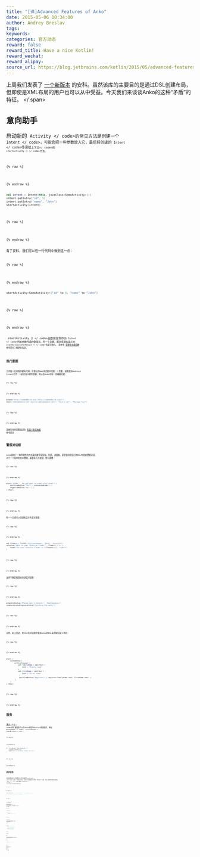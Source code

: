```yaml
---
title: "[译]Advanced Features of Anko"
date: 2015-05-06 10:34:00
author: Andrey Breslav
tags:
keywords:
categories: 官方动态
reward: false
reward_title: Have a nice Kotlin!
reward_wechat:
reward_alipay:
source_url: https://blog.jetbrains.com/kotlin/2015/05/advanced-features-of-anko/
---
```


上周我们发表了 [一个新版本](http://blog.jetbrains.com/kotlin/2015/04/anko-0-6-is-released/) 的安科。虽然该库的主要目的是通过DSL创建布局，但即使是XML布局的用户也可以从中受益。今天我们来谈谈Anko的这种“矛盾”的特征。<span id =“more-2135”> </ span>
## 意向助手

启动新的<code> Activity </ code>的常见方法是创建一个<code> Intent </ code>，可能会把一些参数放入它，最后将创建的<code> Intent </ code>传递给<code>上下文</ code>的<code> startActivity（）</ code>方法。

{% raw %}
<p></p>
{% endraw %}

```kotlin
val intent = Intent(this, javaClass<SomeActivity>())
intent.putExtra("id", 5)
intent.putExtra("name", "John")
startActivity(intent)
 
```

{% raw %}
<p></p>
{% endraw %}

有了安科，我们可以在一行代码中做到这一点：

{% raw %}
<p></p>
{% endraw %}

```kotlin
startActivity<SomeActivity>("id" to 5, "name" to "John")
 
```

{% raw %}
<p></p>
{% endraw %}

<code> startActivity（）</ code>函数接受将作为<code> Intent </ code>附加参数传递的键值对。另一个功能，即具有类似语义的<code> startActivityForResult（）</ code>也是可用的。
请参考 [意图生成器函数](https://github.com/JetBrains/anko/blob/master/doc/ADVANCED.md#intent-builder-functions) 参考部分了解更多信息。
## 热门意图

几乎每个应用程序都有代码，在默认的Web浏览器中加载一个页面，或者使用Android Intent打开一个新的电子邮件屏幕，所以在Anko中有一些辅助功能：

{% raw %}
<p></p>
{% endraw %}

```kotlin
browse("http://somewebsite.org (http://somewebsite.org/)")
email("admin@domain.net (mailto:admin@domain.net)", "Here I am!", "Message text")
 
```

{% raw %}
<p></p>
{% endraw %}

其他有用的意图描述在 [有意义的来电者](https://github.com/JetBrains/anko/blob/master/doc/ADVANCED.md#useful-intent-callers) 参考部分
## 警报对话框

Anko提供了一种声明性的方式来创建带有短信，列表，进度条，甚至使用您自己的DSL布局的警报对话。
对于一个简单的文本警报，底部有几个按钮，您只需要：

{% raw %}
<p></p>
{% endraw %}

```kotlin
alert("Order", "Do you want to order this item?") {
    positiveButton("Yes") { processAnOrder() }
    negativeButton("No") { }
}.show()
 
```

{% raw %}
<p></p>
{% endraw %}

有一个功能可以创建和显示列表对话框：

{% raw %}
<p></p>
{% endraw %}

```kotlin
val flowers = listOf("Chrysanthemum", "Rose", "Hyacinth")
selector("What is your favorite flower?", flowers) { i ->
    toast("So your favorite flower is ${flowers[i]}, right?")
}
 
```

{% raw %}
<p></p>
{% endraw %}

支持不确定和基本的进度对话框：

{% raw %}
<p></p>
{% endraw %}

```kotlin
progressDialog("Please wait a minute.", "Downloading…")
indeterminateProgressDialog("Fetching the data…")
 
```

{% raw %}
<p></p>
{% endraw %}

另外，如上所述，您可以在对话框中使用Anko的DSL来创建自定义布局：

{% raw %}
<p></p>
{% endraw %}

```kotlin
alert {
    customView {
        verticalLayout {
            val familyName = editText {
                hint = "Family name"
            }
            val firstName = editText {
                hint = "First name"
             }
             positiveButton("Register") { register(familyName.text, firstName.text) }
         }
    }
}.show()
 
```

{% raw %}
<p></p>
{% endraw %}

## 服务

通过<code>上下文</ code>的扩展属性可以在Anko中提供Android系统服务，例如<code> WifiManager </ code>，<code> LocationManager </ code>或<code> Vibrator </ code> ：

{% raw %}
<p></p>
{% endraw %}

```kotlin
if (!wifiManager.isWifiEnabled()) {
    vibrator.vibrate(200)
    toast("Wifi is disabled. Please turn on!")
}
 
```

{% raw %}
<p></p>
{% endraw %}

## 异步任务

可能在后台执行代码最流行的方法是将<code> AsyncTask </ code>子类化。但是，尽管它受欢迎，但在许多方面都是不方便的。安科有几个功能，实际上做同样但更容易使用。
<code> async（）{...} </ code>功能在<code> ThreadExecutor </ code>下的<code> {} </ code>中执行代码。您可以使用默认的或通过自己的。

{% raw %}
<p></p>
{% endraw %}

```kotlin
async(someExecutor) { // omit the parameter to use the default executor
// This code will be executed in background
}
 
```

{% raw %}
<p></p>
{% endraw %}

如果你想回到<code> async（）</ code>中的UI线程，你可以使用<code> uiThread（）</ code>函数。

{% raw %}
<p></p>
{% endraw %}

```kotlin
async {
    // Do some work
    uiThread {
        toast("The work is done!")
    }
}
 
```

{% raw %}
<p></p>
{% endraw %}

<code> uiThread（）</ code>在<code> async（）</ code>中有一个特殊的语义：<code> async（）</ code>不保存<code> Context </ code>实例，只有一个<code> WeakReference </ code>，所以即使lambda执行永远不会完成，<code> Context </ code>实例也不会泄漏。

{% raw %}
<p></p>
{% endraw %}

```kotlin
async {
    uiThread {
        /* Safe version. This code won't be executed
            if the underlying Context is gone. */
    }
    ctx.uiThread {
    /* Here we are calling the `uiThread`
        extension function for Context directly,
        so we are holding a reference to it. */
    }
}
 
```

{% raw %}
<p></p>
{% endraw %}

## 记录

Android SDK提供了由几种记录方法组成的<code> android.util.Log </ code>类。用法很简单，但是这些方法需要传递一个tag参数，实际的日志消息必须是一个<code> String </ code>。您可以通过使用<code> AnkoLogger </ code> trait来摆脱这一点：

{% raw %}
<p></p>
{% endraw %}

```kotlin
class SomeActivity : Activity(), AnkoLogger {
    fun someMethod() {
        info("Info message")
        debug(42) // .toString() method will be called automatically
    }
}
 
```

{% raw %}
<p></p>
{% endraw %}

默认标签名称是一个类名（在这种情况下为<code> SomeActivity </ code>），但您可以通过覆盖<code> AnkoLogger </ code>的<code> loggerTag </ code>属性轻松更改它。
每个方法有两个版本：plain和“lazy”（只有当<code> Log.isLoggable（tag，Log.INFO）</ code>是<code> true </ code>）时，将会执行lambda。

{% raw %}
<p></p>
{% endraw %}

```kotlin
info("String " + "concatenation")
info { "String " + "concatenation" }
 
```

{% raw %}
<p></p>
{% endraw %}

您可以阅读更多关于登录的信息 [记录](https://github.com/JetBrains/anko/blob/master/doc/ADVANCED.md#logging) 参考部分。
## 结论

要尝试<code> Anko </ code>，请遵循 [这些说明](https://github.com/JetBrains/anko#using-with-gradle) 。
像往常一样，您的反馈非常受欢迎。
